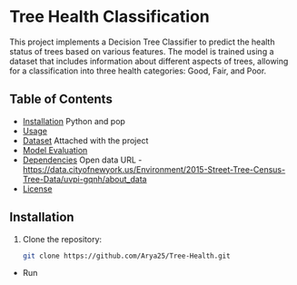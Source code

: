 # Tree Health Classification

This project implements a Decision Tree Classifier to predict the health status of trees based on various features. The model is trained using a dataset that includes information about different aspects of trees, allowing for a classification into three health categories: Good, Fair, and Poor.

## Table of Contents

- [Installation](#installation)
Python and pop
- [Usage](#usage)
- [Dataset](#dataset)
Attached with the project
- [Model Evaluation](#model-evaluation)
- [Dependencies](#dependencies)
Open data URL - https://data.cityofnewyork.us/Environment/2015-Street-Tree-Census-Tree-Data/uvpi-gqnh/about_data
- [License](#license)

## Installation

1. Clone the repository:
   ```bash
   git clone https://github.com/Arya25/Tree-Health.git


- Run
```python3 Main.py
